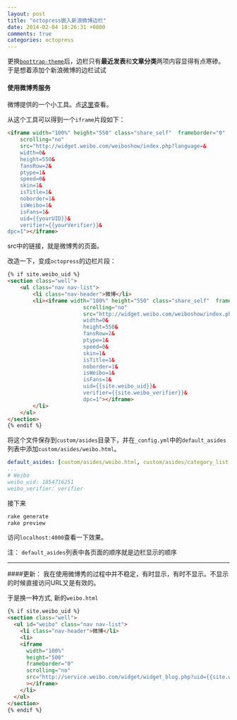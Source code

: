 ```yaml
---
layout: post
title: "octopress嵌入新浪微博边栏"
date: 2014-02-04 18:26:31 +0800
comments: true
categories: octopress
---
```



更换[`boottrap-theme`](http://github.com/bkutil/bootstrap-theme)后，边栏只有**最近发表**和**文章分类**两项内容显得有点寒碜。于是想着添加个新浪微博的边栏试试

<!--more-->
#### 使用微博秀服务
微博提供的一个小工具。点[这里](http://weibo.com/tool/weiboshow)查看。

从这个工具可以得到一个`iframe`片段如下：
```html weiboshow
<iframe width="100%" height="550" class="share_self"  frameborder="0"
	scrolling="no"
	src="http://widget.weibo.com/weiboshow/index.php?language=&
	width=0&
	height=550&
	fansRow=2&
	ptype=1&
	speed=0&
	skin=1&
	isTitle=1&
	noborder=1&
	isWeibo=1&
	isFans=1&
	uid={{yourUID}}&
	verifier={{yourVerifier}}&
dpc=1"></iframe>
```
src中的链接，就是微博秀的页面。

改造一下，变成`octopress`的边栏片段：
```html weibo.html
{% if site.weibo_uid %}
<section class="well">
	<ul class="nav nav-list">
		<li class="nav-header">微博</li>
		<li><iframe width="100%" height="550" class="share_self"  frameborder="0"
						scrolling="no"
						src="http://widget.weibo.com/weiboshow/index.php?language=&
						width=0&
						height=550&
						fansRow=2&
						ptype=1&
						speed=0&
						skin=1&
						isTitle=1&
						noborder=1&
						isWeibo=1&
						isFans=1&
						uid={{site.weibo_uid}}&
						verifier={{site.weibo_verifier}}&
						dpc=1"></iframe>
		</li>
	</ul>
</section>
{% endif %}
```
将这个文件保存到`custom/asides`目录下，并在`_config.yml`中的`default_asides`列表中添加`custom/asides/weibo.html`。
```yml _config.yml
default_asides: [custom/asides/weibo.html, custom/asides/category_list.html, custom/asides/recent_posts.html]
...
# Weibo
weibo_uid: 1854716251
weibo_verifier: verifier
```

接下来
```bash
rake generate
rake preview
```
访问`localhost:4000`查看一下效果。

注： `default_asides`列表中各页面的顺序就是边栏显示的顺序

---------------
####更新：
我在使用微博秀的过程中并不稳定，有时显示，有时不显示。不显示的时候直接访问URL又是有效的。

于是换一种方式, 新的`weibo.html`
```html weibo.html
{% if site.weibo_uid %}
<section class="well">
  <ul id="weibo" class="nav nav-list">
    <li class="nav-header">微博</li>
    <li>
    <iframe 
      width="100%"
      height="500"
      frameborder="0"
      scrolling="no"
      src="http://service.weibo.com/widget/widget_blog.php?uid={{site.weibo_uid}}&height=500&skin=wd_02&showpic=1"
      ></iframe>
    </li>
  </ul>
</section>
{% endif %}
```
